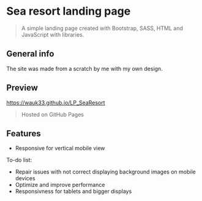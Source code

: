 # Sea resort landing page
> A simple landing page created with Bootstrap, SASS, HTML and JavaScript with libraries.

## General info
The site was made from a scratch by me with my own design.

## Preview
https://wauk33.github.io/LP_SeaResort
> Hosted on GitHub Pages

## Features
* Responsive for vertical mobile view

To-do list:
* Repair issues with not correct displaying background images on mobile devices
* Optimize and improve performance
* Responsivness for tablets and bigger displays
